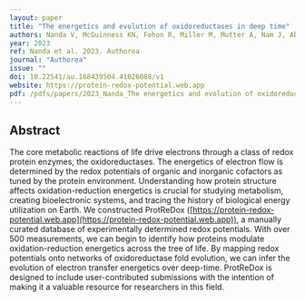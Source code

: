 ```yaml
---
layout: paper
title: "The energetics and evolution of oxidoreductases in deep time"
authors: Nanda V, McGuinness KN, Fehon R, Miller M, Mutter A, Nam J, AbuSalim JE, Atkinson JT, Heidari H, Losada N, Kim JD, Koder RL, Lu Y, Silberg JJ, Slusky J, and Falkowski P
year: 2023
ref: Nanda et al. 2023. Authorea
journal: "Authorea"
issue: ""
doi: 10.22541/au.168439504.41026088/v1 
website: https://protein-redox-potential.web.app
pdf: /pdfs/papers/2023_Nanda_The energetics and evolution of oxidoreductases in deep time.pdf
---
```


## Abstract

The core metabolic reactions of life drive electrons through a class of redox protein enzymes, the oxidoreductases. The energetics of electron flow is determined by the redox potentials of organic and inorganic cofactors as tuned by the protein environment. Understanding how protein structure affects oxidation-reduction energetics is crucial for studying metabolism, creating bioelectronic systems, and tracing the history of biological energy utilization on Earth. We constructed ProtReDox ([https://protein-redox-potential.web.app](https://protein-redox-potential.web.app)), a manually curated database of experimentally determined redox potentials. With over 500 measurements, we can begin to identify how proteins modulate oxidation-reduction energetics across the tree of life. By mapping redox potentials onto networks of oxidoreductase fold evolution, we can infer the evolution of electron transfer energetics over deep-time. ProtReDox is designed to include user-contributed submissions with the intention of making it a valuable resource for researchers in this field.